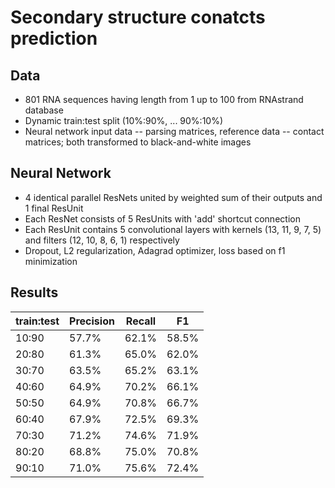 # Secondary structure conatcts prediction


## Data

  * 801 RNA sequences having length from 1 up to 100 from RNAstrand database
  * Dynamic train:test split (10%:90%, ... 90%:10%)
  * Neural network input data -- parsing matrices, reference data -- contact matrices; both transformed to black-and-white images


## Neural Network

  * 4 identical parallel ResNets united by weighted sum of their outputs and 1 final ResUnit
  * Each ResNet consists of 5 ResUnits with 'add' shortcut connection
  * Each ResUnit contains 5 convolutional layers with kernels (13, 11, 9, 7, 5) and filters (12, 10, 8, 6, 1) respectively
  * Dropout, L2 regularization, Adagrad optimizer, loss based on f1 minimization 

  
## Results 


| train:test | Precision  | Recall     | F1         |
|------------|------------|------------|------------|
| 10:90      | 57.7% 	   | 62.1%      | 58.5%      |
| 20:80      | 61.3%  	   | 65.0%      | 62.0%      |
| 30:70      | 63.5%  	   | 65.2%      | 63.1%      |
| 40:60      | 64.9%      | 70.2%      | 66.1%      |
| 50:50      | 64.9%      | 70.8%      | 66.7%      |
| 60:40      | 67.9%      | 72.5%      | 69.3%      |
| 70:30      | 71.2%      | 74.6%      | 71.9%      |
| 80:20      | 68.8%      | 75.0%      | 70.8%      |
| 90:10      | 71.0%      | 75.6%      | 72.4%      |
